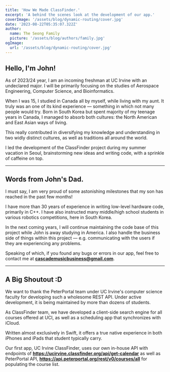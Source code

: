 ```yaml
---
title: 'How We Made ClassFinder.'
excerpt: 'A behind the scenes look at the development of our app.'
coverImage: '/assets/blog/dynamic-routing/cover.jpg'
date: '2023-08-22T05:35:07.322Z'
author:
  name: The Seong Family
  picture: '/assets/blog/authors/family.jpg'
ogImage:
  url: '/assets/blog/dynamic-routing/cover.jpg'
---
```


## Hello, I'm John!

As of 2023/24 year, I am an incoming freshman at UC Irvine with an undeclared major. I will be primarily focusing on the studies of Aerospace Engineering, Computer Science, and Bioinformatics.

When I was 15, I studied in Canada all by myself, while living with my aunt. It truly was an one of its kind experience — something in which not many people would try. Born in South Korea but spent majority of my teenage years in Canada, I managed to absorb both cultures: the North American and East Asian ways of living.

This really contributed in diversifying my knowledge and understanding in two widly distinct cultures, as well as traditions all around the world.

I led the development of the ClassFinder project during my summer vacation in Seoul, brainstorming new ideas and writing code, with a sprinkle of caffeine on top.

---

## Words from John's Dad.

I must say, I am very proud of some astonishing milestones that my son has reached in the past few months!

I have more than 30 years of experience in writing low-level hardware code, primarily in C++. I have also instructed many middle/high school students in various robotics competitions, here in South Korea.

In the next coming years, I will continue maintaining the code base of this project while John is away studying in America. I also handle the business side of things within this project — e.g. communicating with the users if they are experiencing any problems.

Speaking of which, if you found any bugs or errors in our app, feel free to contact me at **cascademusicbusiness@gmail.com**.

---

## A Big Shoutout :D

We want to thank the PeterPortal team under UC Irvine's computer science faculty for developing such a wholesome REST API.
Under active development, it is being maintained by more than dozens of students. 

As ClassFinder team, we have developed a client-side search engine for all courses offered at UCI, as well as a scheduling app that synchronizes with iCloud. 

Written almost exclusively in Swift, it offers a true native experience in both iPhones and iPads that student typically carry.

Our first app, UC Irvine ClassFinder, uses our own in-house API with endpoints of **https://ucirvine.classfinder.org/api/get-calendar** as well as PeterPortal API, **https://api.peterportal.org/rest/v0/courses/all** for populating the course list.